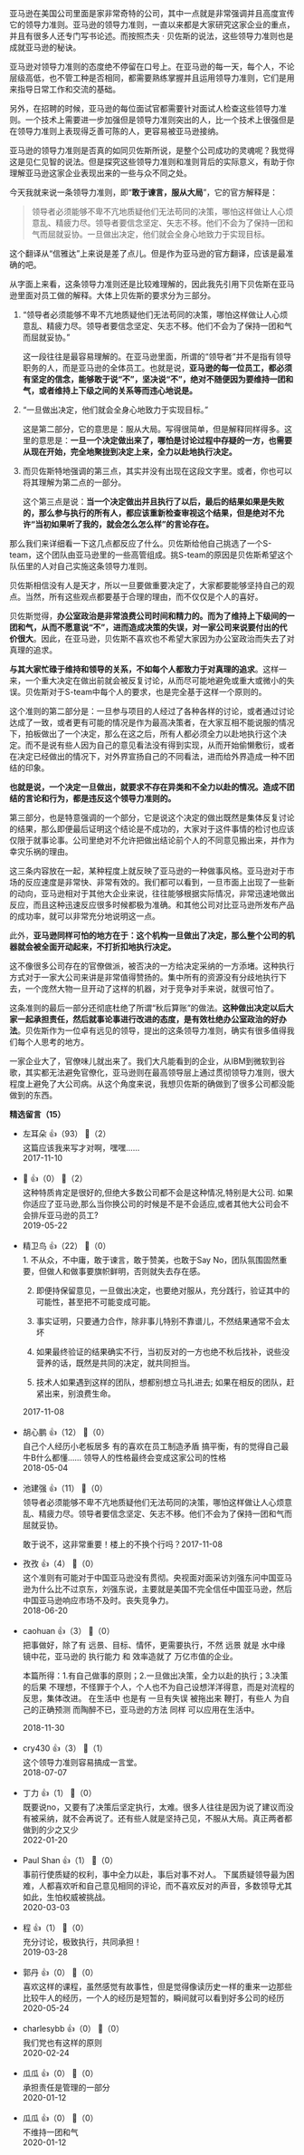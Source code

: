 亚马逊在美国公司里面是家非常奇特的公司，其中一点就是非常强调并且高度宣传它的领导力准则。亚马逊的领导力准则，一直以来都是大家研究这家企业的重点，并且有很多人还专门写书论述。而按照杰夫 · 贝佐斯的说法，这些领导力准则也是成就亚马逊的秘诀。

亚马逊对领导力准则的态度绝不停留在口号上。在亚马逊的每一天，每个人，不论层级高低，也不管工种是否相同，都需要熟练掌握并且运用领导力准则，它们是用来指导日常工作和交流的基础。

另外，在招聘的时候，亚马逊的每位面试官都需要针对面试人检查这些领导力准则。一个技术上需要进一步加强但是领导力准则突出的人，比一个技术上很强但是在领导力准则上表现得乏善可陈的人，更容易被亚马逊接纳。

亚马逊的领导力准则是否真的如同贝佐斯所说，是整个公司成功的灵魂呢？我觉得这是见仁见智的说法。但是探究这些领导力准则和准则背后的实际意义，有助于你理解亚马逊这家企业表现出来的一些与众不同之处。

今天我就来说一条领导力准则，即“**敢于谏言，服从大局**”，它的官方解释是：

> 领导者必须能够不卑不亢地质疑他们无法苟同的决策，哪怕这样做让人心烦意乱、精疲力尽。领导者要信念坚定、矢志不移。他们不会为了保持一团和气而屈就妥协。一旦做出决定，他们就会全身心地致力于实现目标。

这个翻译从“信雅达”上来说是差了点儿。但是作为亚马逊的官方翻译，应该是最准确的吧。

从字面上来看，这条领导力准则还是比较难理解的，因此我先引用下贝佐斯在亚马逊里面对员工做的解释。大体上贝佐斯的要求分为三部分。

1. “领导者必须能够不卑不亢地质疑他们无法苟同的决策，哪怕这样做让人心烦意乱、精疲力尽。领导者要信念坚定、矢志不移。他们不会为了保持一团和气而屈就妥协。”  
     
   这一段往往是最容易理解的。在亚马逊里面，所谓的“领导者”并不是指有领导职务的人，而是亚马逊的全体员工。也就是说，**亚马逊的每一位员工，都必须有坚定的信念，能够敢于说“不”，坚决说“不”，绝对不随便因为要维持一团和气，或者维持上下级之间的关系等而违心地说是。**
2. “一旦做出决定，他们就会全身心地致力于实现目标。”  
     
   这是第二部分，它的意思是：服从大局。写得很简单，但是解释同样得多。这里的意思是：**一旦一个决定做出来了，哪怕是讨论过程中存疑的一方，也需要从现在开始，完全地聚拢到决定上来，全力以赴地执行决定。**
3. 而贝佐斯特地强调的第三点，其实并没有出现在这段文字里。或者，你也可以将其理解为第二点的一部分。  
     
   这个第三点是说：**当一个决定做出并且执行了以后，最后的结果如果是失败的，那么参与执行的所有人，都应该重新检查审视这个结果，但是绝对不允许“当初如果听了我的，就会怎么怎么样”的言论存在。**

那么我们来详细看一下这几点都反应了什么。贝佐斯给他自己挑选了一个S-team，这个团队由亚马逊里的一些高管组成。挑S-team的原因是贝佐斯希望这个队伍里的人对自己实施这条领导力准则。

贝佐斯相信没有人是天才，所以一旦要做重要决定了，大家都要能够坚持自己的观点。当然，所有这些观点都要基于合理的理由，而不仅仅是个人的喜好。

贝佐斯觉得，**办公室政治是非常浪费公司时间和精力的。而为了维持上下级间的一团和气，从而不愿意说“不”，进而造成决策的失误，对一家公司来说要付出的代价很大**。因此，在亚马逊，贝佐斯不喜欢也不希望大家因为办公室政治而失去了对真理的追求。

**与其大家忙碌于维持和领导的关系，不如每个人都致力于对真理的追求**。这样一来，一个重大决定在做出前就会被反复讨论，从而尽可能地避免或重大或微小的失误。贝佐斯对于S-team中每个人的要求，也是完全基于这样一个原则的。

这个准则的第二部分是：一旦参与项目的人经过了各种各样的讨论，或者通过讨论达成了一致，或者更有可能的情况是作为最高决策者，在大家互相不能说服的情况下，拍板做出了一个决定，那么在这之后，所有人都必须全力以赴地执行这个决定。而不是说有些人因为自己的意见看法没有得到实现，从而开始偷懒敷衍，或者在决定已经做出的情况下，对外界宣扬自己的不同看法，进而给外界造成一种不团结的印象。

**也就是说，一个决定一旦做出，就要求不存在异类和不全力以赴的情况。造成不团结的言论和行为，都是违反这个领导力准则的。**

第三部分，也是特意强调的一个部分，它是说这个决定的做出既然是集体反复讨论的结果，那么即便最后证明这个结论是不成功的，大家对于这件事情的检讨也应该仅限于就事论事。公司里绝对不允许把做出结论前个人的不同意见搬出来，并作为幸灾乐祸的理由。

这三条内容放在一起，某种程度上就反映了亚马逊的一种做事风格。亚马逊对于市场的反应速度是非常快、非常有效的。我们都可以看到，一旦市面上出现了一些新的动向，亚马逊相对于其他大企业来说，往往能够根据实际情况，非常迅速地做出反应，而且这种迅速反应很多时候都极为准确。和其他公司对比亚马逊所发布产品的成功率，就可以非常充分地说明这一点。

此外，**亚马逊同样可怕的地方在于：这个机构一旦做出了决定，那么整个公司的机器就会被全面开动起来，不打折扣地执行决定。**

这不像很多公司存在的官僚做派，被否决的一方给决定采纳的一方添堵。这种执行方式对于一家大公司来讲是非常值得赞扬的。集中所有的资源没有分歧地执行下去，一个庞然大物一旦开动了这样的机器，对于竞争对手来说，就很可怕了。

这条准则的最后一部分还彻底杜绝了所谓“秋后算账”的做法。**这种做出决定以后大家一起承担责任，然后就事论事进行改进的态度，是有效杜绝办公室政治的好办法**。贝佐斯作为一位卓有远见的领导，提出的这条领导力准则，确实有很多值得我们每个人思考的地方。

一家企业大了，官僚味儿就出来了。我们大凡能看到的企业，从IBM到微软到谷歌，其实都无法避免官僚化，亚马逊则在最高领导层上通过贯彻领导力准则，很大程度上避免了大公司病。从这个角度来说，我想贝佐斯的确做到了很多公司都没能做到的东西。
<div><strong>精选留言（15）</strong></div><ul>
<li><span>左耳朵</span> 👍（93） 💬（2）<div>这篇应该我来写才对啊，嘿嘿……</div>2017-11-10</li><br/><li><span></span> 👍（0） 💬（2）<div>这种特质肯定是很好的,但绝大多数公司都不会是这种情况,特别是大公司.
如果你适应了亚马逊,那么当你换公司的时候是不是不会适应,或者其他大公司会不会排斥亚马逊的员工?</div>2019-05-22</li><br/><li><span>精卫鸟</span> 👍（22） 💬（0）<div>1. 不从众，不中庸，敢于谏言，敢于赞美，也敢于Say No，团队氛围固然重要，但做人和做事要旗帜鲜明，否则就失去存在感。

2. 即便持保留意见，一旦做出决定，也要绝对服从，充分践行，验证其中的可能性，甚至把不可能变成可能。

3. 事实证明，只要通力合作，除非事儿特别不靠谱儿，不然结果通常不会太坏

4. 如果最终验证的结果确实不行，当初反对的一方也绝不秋后找补，说些没营养的话，既然是共同的决定，就共同担当。

5. 技术人如果遇到这样的团队，想都别想立马扎进去; 如果在相反的团队，赶紧出来，别浪费生命。</div>2017-11-08</li><br/><li><span>胡心鹏</span> 👍（12） 💬（0）<div>自己个人经历小老板居多 有的喜欢在员工制造矛盾 搞平衡，有的觉得自己最牛B什么都懂…… 领导人的性格最终会变成这家公司的性格</div>2018-05-04</li><br/><li><span>池建强</span> 👍（11） 💬（0）<div>领导者必须能够不卑不亢地质疑他们无法苟同的决策，哪怕这样做让人心烦意乱、精疲力尽。领导者要信念坚定、矢志不移。他们不会为了保持一团和气而屈就妥协。

敢于说不，这非常重要！楼上的不换个行吗？</div>2017-11-08</li><br/><li><span>孜孜</span> 👍（4） 💬（0）<div>这个准则有可能对于中国亚马逊没有贯彻。央视面对面采访刘强东问中国亚马逊为什么比不过京东，刘强东说，主要就是美国不完全信任中国亚马逊，然后中国亚马逊响应市场不及时。丧失竞争力。</div>2018-06-20</li><br/><li><span>caohuan</span> 👍（3） 💬（0）<div>把事做好，除了有 远景、目标、情怀，更需要执行，不然 远景 就是 水中缘 镜中花，亚马逊的 执行能力 和 效率造就了 万亿市值的企业。

本篇所得：1.有自己做事的原则；2.一旦做出决策，全力以赴的执行；3.决策的后果 不理想，不怪罪于个人，个人也不为自己设想洋洋得意，而是对流程的反思，集体改进。
在生活中 也是有 一旦有失误 被拖出来 鞭打，有些人 为自己的正确预测 而陶醉不已，亚马逊的方法 同样 可以应用在生活中。</div>2018-11-30</li><br/><li><span>cry430</span> 👍（3） 💬（1）<div>这个领导力准则容易搞成一言堂。</div>2018-07-07</li><br/><li><span>丁力</span> 👍（1） 💬（0）<div>既要说no，又要有了决策后坚定执行，太难。很多人往往是因为说了建议而没有被采纳，就不会再说了。还有些人就是坚持己见，不服从大局。真正两者都做到的少之又少</div>2022-01-20</li><br/><li><span>Paul Shan</span> 👍（1） 💬（0）<div>事前行使质疑的权利，事中全力以赴，事后对事不对人。
下属质疑领导最为困难，人都喜欢听和自己意见相同的评论，而不喜欢反对的声音，多数领导尤其如此，生怕权威被挑战。</div>2020-03-03</li><br/><li><span>程</span> 👍（1） 💬（0）<div>充分讨论，极致执行，共同承担！</div>2019-03-28</li><br/><li><span>郭丹</span> 👍（0） 💬（0）<div>喜欢这样的课程，虽然感觉有故事性，但是觉得像读历史一样的重来一边那些比较牛人的经历，一个人的经历是短暂的，瞬间就可以看到好多公司的经历</div>2020-05-24</li><br/><li><span>charlesybb</span> 👍（0） 💬（0）<div>我们党也有这样的原则</div>2020-02-24</li><br/><li><span>瓜瓜</span> 👍（0） 💬（0）<div>承担责任是管理的一部分</div>2020-01-12</li><br/><li><span>瓜瓜</span> 👍（0） 💬（0）<div>不维持一团和气</div>2020-01-12</li><br/>
</ul>